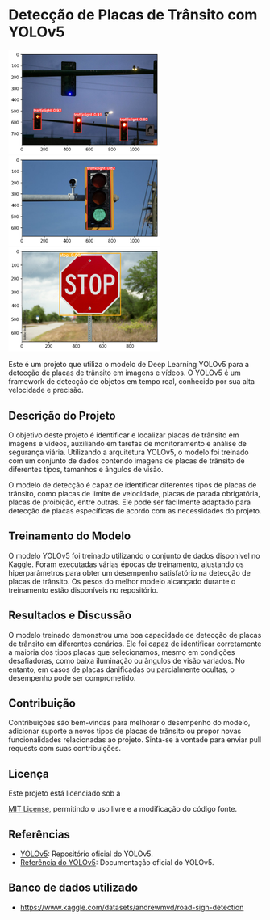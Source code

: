 # Detecção de Placas de Trânsito com YOLOv5
<img src="results/baixados (1).png" alt="Descrição da imagem" width="300">


<img src="results/result02.png" alt="Descrição da imagem" width="300">


<img src="results/results03.png" alt="Descrição da imagem" width="300">


Este é um projeto que utiliza o modelo de Deep Learning YOLOv5 para a detecção de placas de trânsito em imagens e vídeos. O YOLOv5 é um framework de detecção de objetos em tempo real, conhecido por sua alta velocidade e precisão.

## Descrição do Projeto

O objetivo deste projeto é identificar e localizar placas de trânsito em imagens e vídeos, auxiliando em tarefas de monitoramento e análise de segurança viária. Utilizando a arquitetura YOLOv5, o modelo foi treinado com um conjunto de dados contendo imagens de placas de trânsito de diferentes tipos, tamanhos e ângulos de visão.

O modelo de detecção é capaz de identificar diferentes tipos de placas de trânsito, como placas de limite de velocidade, placas de parada obrigatória, placas de proibição, entre outras. Ele pode ser facilmente adaptado para detecção de placas específicas de acordo com as necessidades do projeto.


## Treinamento do Modelo

O modelo YOLOv5 foi treinado utilizando o conjunto de dados disponivel no Kaggle. Foram executadas várias épocas de treinamento, ajustando os hiperparâmetros para obter um desempenho satisfatório na detecção de placas de trânsito. Os pesos do melhor modelo alcançado durante o treinamento estão disponíveis no repositório.

## Resultados e Discussão

O modelo treinado demonstrou uma boa capacidade de detecção de placas de trânsito em diferentes cenários. Ele foi capaz de identificar corretamente a maioria dos tipos placas que selecionamos, mesmo em condições desafiadoras, como baixa iluminação ou ângulos de visão variados. No entanto, em casos de placas danificadas ou parcialmente ocultas, o desempenho pode ser comprometido.

## Contribuição

Contribuições são bem-vindas para melhorar o desempenho do modelo, adicionar suporte a novos tipos de placas de trânsito ou propor novas funcionalidades relacionadas ao projeto. Sinta-se à vontade para enviar pull requests com suas contribuições.

## Licença

Este projeto está licenciado sob a

 [MIT License](LICENSE), permitindo o uso livre e a modificação do código fonte.

## Referências

- [YOLOv5](https://github.com/ultralytics/yolov5): Repositório oficial do YOLOv5.
- [Referência do YOLOv5](https://docs.ultralytics.com/yolov5/): Documentação oficial do YOLOv5.


## Banco de dados utilizado

- https://www.kaggle.com/datasets/andrewmvd/road-sign-detection
